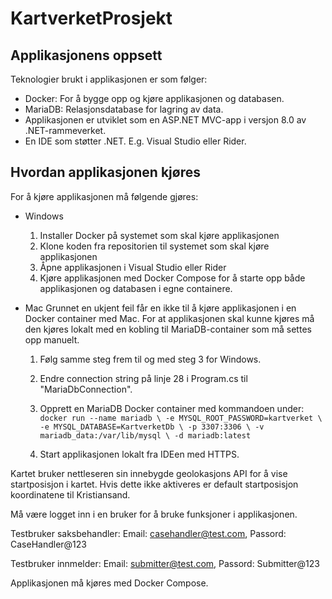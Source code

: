 # KartverketProsjekt

## Applikasjonens oppsett
Teknologier brukt i applikasjonen er som følger:

* Docker: For å bygge opp og kjøre applikasjonen og databasen.
* MariaDB: Relasjonsdatabase for lagring av data.
* Applikasjonen er utviklet som en ASP.NET MVC-app i versjon 8.0 av .NET-rammeverket.
* En IDE som støtter .NET. E.g. Visual Studio eller Rider.

## Hvordan applikasjonen kjøres
For å kjøre applikasjonen må følgende gjøres:

* Windows
  1. Installer Docker på systemet som skal kjøre applikasjonen
  2. Klone koden fra repositorien til systemet som skal kjøre applikasjonen
  3. Åpne applikasjonen i Visual Studio eller Rider
  4. Kjøre applikasjonen med Docker Compose for å starte opp både applikasjonen og databasen i egne containere.
 
* Mac
Grunnet en ukjent feil får en ikke til å kjøre applikasjonen i en Docker container med Mac. For at applikasjonen skal kunne kjøres må den kjøres lokalt med en kobling til MariaDB-container som må settes opp manuelt. 
  1. Følg samme steg frem til og med steg 3 for Windows.
  2. Endre connection string på linje 28 i Program.cs til "MariaDbConnection".
  3. Opprett en MariaDB Docker container med kommandoen under:
`
          docker run --name mariadb \
        -e MYSQL_ROOT_PASSWORD=kartverket \  
        -e MYSQL_DATABASE=KartverketDb \
        -p 3307:3306 \
        -v mariadb_data:/var/lib/mysql \
        -d mariadb:latest`

  4. Start applikasjonen lokalt fra IDEen med HTTPS. 





Kartet bruker nettleseren sin innebygde geolokasjons API for å vise startposisjon i kartet.
Hvis dette ikke aktiveres er default startposisjon koordinatene til Kristiansand.




Må være logget inn i en bruker for å bruke funksjoner i applikasjonen.

Testbruker saksbehandler:
Email: casehandler@test.com,
Passord: CaseHandler@123

Testbruker innmelder:
Email: submitter@test.com,
Passord: Submitter@123

Applikasjonen må kjøres med Docker Compose. 
